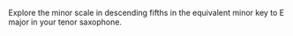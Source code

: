 Explore the minor scale in descending fifths in the equivalent minor key to E major in your tenor saxophone.